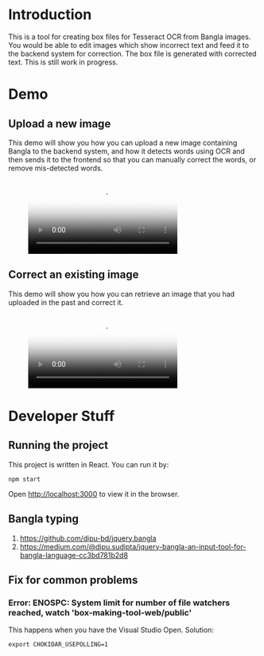 # Introduction
This is a tool for creating box files for Tesseract OCR from Bangla images. You would be able to edit images which show incorrect text and feed it to the backend system for correction. The box file is generated with corrected text. This is still work in progress.

# Demo

## Upload a new image
This demo will show you how you can upload a new image containing Bangla to the backend system, and how it detects words using OCR and then sends it to the frontend so that you can manually correct the words, or remove mis-detected words.

<figure class="video_container">
  <video controls="true" allowfullscreen="true" poster="assets/tesseract-box-making-tool-uploading-new-image-file.png">
    <source src="assets/tesseract-box-making-tool-uploading-new-image-file.m4v" type="video/mp4">
  </video>
</figure>

## Correct an existing image
This demo will show you how you can retrieve an image that you had uploaded in the past and correct it.

<div>
<figure class="video_container">
  <video controls="true" allowfullscreen="true" poster="assets/assets/tesseract-box-making-tool-correcting-existing-image-file.png">
    <source src="assets/assets/tesseract-box-making-tool-correcting-existing-image-file.m4v" type="video/mp4">
  </video>
</figure>
</div>

# Developer Stuff

## Running the project

This project is written in React. You can run it by:

    npm start

Open [http://localhost:3000](http://localhost:3000) to view it in the browser.

## Bangla typing
1. <https://github.com/dipu-bd/jquery.bangla>    
1. <https://medium.com/@dipu.sudipta/jquery-bangla-an-input-tool-for-bangla-language-cc3bd781b2d8>

## Fix for common problems
### Error: ENOSPC: System limit for number of file watchers reached, watch 'box-making-tool-web/public'
This happens when you have the Visual Studio Open. Solution:

    export CHOKIDAR_USEPOLLING=1
